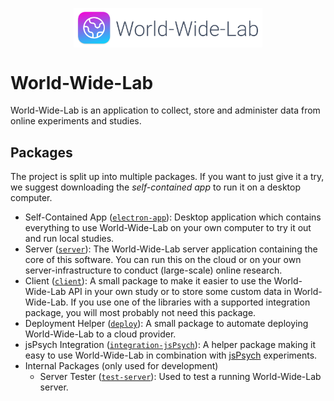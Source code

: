 <p align="center">
  <img alt="The World-Wide-Lab Logo" src="img/logo.svg" width="60%" align="center">
</p>

# World-Wide-Lab

World-Wide-Lab is an application to collect, store and administer data from online experiments and studies.

## Packages

The project is split up into multiple packages. If you want to just give it a try, we suggest downloading the _self-contained app_ to run it on a desktop computer.

- Self-Contained App ([`electron-app`](./electron-app/)): Desktop application which contains everything to use World-Wide-Lab on your own computer to try it out and run local studies.
- Server ([`server`](./packages/server/)): The World-Wide-Lab server application containing the core of this software. You can run this on the cloud or on your own server-infrastructure to conduct (large-scale) online research.
- Client ([`client`](./packages/client/)): A small package to make it easier to use the World-Wide-Lab API in your own study or to store some custom data in World-Wide-Lab. If you use one of the libraries with a supported integration package, you will most probably not need this package.
- Deployment Helper ([`deploy`](./packages/deploy/)): A small package to automate deploying World-Wide-Lab to a cloud provider.
- jsPsych Integration ([`integration-jsPsych`](./packages/integration-jsPsych/)): A helper package making it easy to use World-Wide-Lab in combination with [jsPsych](https://www.jspsych.org/) experiments.
- Internal Packages (only used for development)
  - Server Tester ([`test-server`](./packages/test-server/)): Used to test a running World-Wide-Lab server.
